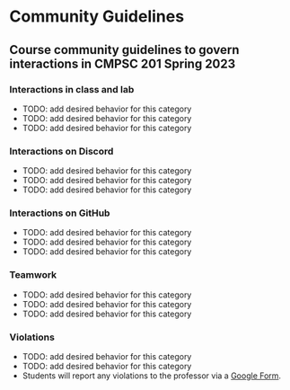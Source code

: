 # Community Guidelines

## Course community guidelines to govern interactions in CMPSC 201 Spring 2023

### Interactions in class and lab

- TODO: add desired behavior for this category
- TODO: add desired behavior for this category
- TODO: add desired behavior for this category

### Interactions on Discord

- TODO: add desired behavior for this category
- TODO: add desired behavior for this category
- TODO: add desired behavior for this category

### Interactions on GitHub

- TODO: add desired behavior for this category
- TODO: add desired behavior for this category
- TODO: add desired behavior for this category

### Teamwork

- TODO: add desired behavior for this category
- TODO: add desired behavior for this category
- TODO: add desired behavior for this category

### Violations

- TODO: add desired behavior for this category
- TODO: add desired behavior for this category
- Students will report any violations to the professor via a [Google Form](https://forms.gle/hD3qmi33gnEiz5BP6).
